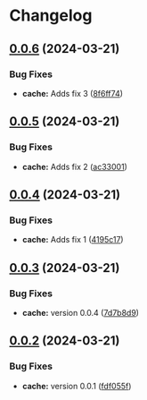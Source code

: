 # Changelog

## [0.0.6](https://github.com/coderkakarrot/monorepo-pkg-automation-bot-example/compare/cache/v0.0.5...cache/v0.0.6) (2024-03-21)


### Bug Fixes

* **cache:** Adds fix 3 ([8f6ff74](https://github.com/coderkakarrot/monorepo-pkg-automation-bot-example/commit/8f6ff74373bfed37e83176747d6cd9c18cb80baa))

## [0.0.5](https://github.com/coderkakarrot/monorepo-pkg-automation-bot-example/compare/cache/v0.0.4...cache/v0.0.5) (2024-03-21)


### Bug Fixes

* **cache:** Adds fix 2 ([ac33001](https://github.com/coderkakarrot/monorepo-pkg-automation-bot-example/commit/ac3300148212ab8aa569eb155cb9f7b5d5b2af51))

## [0.0.4](https://github.com/coderkakarrot/monorepo-pkg-automation-bot-example/compare/cache/v0.0.3...cache/v0.0.4) (2024-03-21)


### Bug Fixes

* **cache:** Adds fix 1 ([4195c17](https://github.com/coderkakarrot/monorepo-pkg-automation-bot-example/commit/4195c17ac1f5b4b71d756df9273b7d9021d8305c))

## [0.0.3](https://github.com/coderkakarrot/monorepo-pkg-automation-bot-example/compare/cache/v0.0.2...cache/v0.0.3) (2024-03-21)


### Bug Fixes

* **cache:** version 0.0.4 ([7d7b8d9](https://github.com/coderkakarrot/monorepo-pkg-automation-bot-example/commit/7d7b8d91e38283167bf8b7656cfbfb288c63860d))

## [0.0.2](https://github.com/coderkakarrot/monorepo-pkg-automation-bot-example/compare/cache-v0.0.1...cache/v0.0.2) (2024-03-21)


### Bug Fixes

* **cache:** version 0.0.1 ([fdf055f](https://github.com/coderkakarrot/monorepo-pkg-automation-bot-example/commit/fdf055f5dc978203099a8e5686b1c20a8cb23adc))
